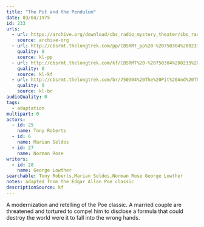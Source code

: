 ```yaml
---
title: "The Pit and the Pendulum"
date: 03/04/1975
id: 233
urls: 
  - url: https://archive.org/download/cbs_radio_mystery_theater/cbs_radio_mystery_theater-0201-0250.zip/cbs_radio_mystery_theater-0201-0250%2Fcbsrmt_0233_the_pit_and_the_pendulum.mp3
    source: archive-org
  - url: http://cbsrmt.thelongtrek.com/pp/CBSRMT_pp%20-%20750304%200233%20The%20Pit%20and%20the%20Pendulum.mp3
    quality: 0
    source: kl-pp
  - url: http://cbsrmt.thelongtrek.com/kf/CBSRMT%20-%20750304%200233%20The%20Pit%20And%20The%20Pendulum_kf.mp3
    quality: 0
    source: kl-kf
  - url: http://cbsrmt.thelongtrek.com/br/750304%20The%20Pit%20And%20The%20Pendulum%20-%20WOR.mp3
    quality: 0
    source: kl-br
audioQuality: 0
tags: 
  - adaptation
multipart: 0
actors:  
  - id: 25
    name: Tony Roberts  
  - id: 6
    name: Marian Seldes  
  - id: 27
    name: Norman Rose
writers:  
  - id: 28
    name: George Lowther
searchable: Tony Roberts,Marian Seldes,Norman Rose George Lowther
notes: adapted from the Edgar Allan Poe classic
descriptionSource: kf
---
```

A modernization and retelling of the Poe classic. A married couple are threatened and tortured to compel him to disclose a formula that could destroy the world were it to fall into the wrong hands.